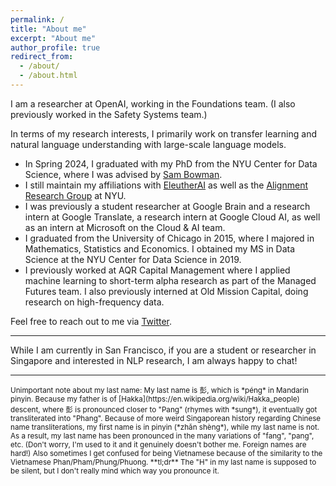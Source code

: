 ```yaml
---
permalink: /
title: "About me"
excerpt: "About me"
author_profile: true
redirect_from: 
  - /about/
  - /about.html
---
```

I am a researcher at OpenAI, working in the Foundations team. (I also previously worked in the Safety Systems team.)

In terms of my research interests, I primarily work on transfer learning and natural language understanding with large-scale language models.

- In Spring 2024, I graduated with my PhD from the NYU Center for Data Science, where I was advised by [Sam Bowman](https://www.nyu.edu/projects/bowman/).
- I still maintain my affiliations with [EleutherAI](eleuther.ai/) as well as the [Alignment Research Group](https://wp.nyu.edu/arg/) at NYU.
- I was previously a student researcher at Google Brain and a research intern at Google Translate, a research intern at Google Cloud AI, as well as an intern at Microsoft on the Cloud & AI team.
- I graduated from the University of Chicago in 2015, where I majored in Mathematics, Statistics and Economics. I obtained my MS in Data Science at the NYU Center for Data Science in 2019.
- I previously worked at AQR Capital Management where I applied machine learning to short-term alpha research as part of the Managed Futures team. I also previously interned at Old Mission Capital, doing research on high-frequency data.

Feel free to reach out to me via [Twitter](https://twitter.com/zhansheng).

<meta name="google-site-verification" content="uMe0DjLQIFfwu_0BJLcQbRorbxQwt482yek2g1vUTXk" />

<hr />

While I am currently in San Francisco, if you are a student or researcher in Singapore and interested in NLP research, I am always happy to chat! 

<hr />

<small>
Unimportant note about my last name: My last name is 彭, which is *péng* in Mandarin pinyin. Because my father is of [Hakka](https://en.wikipedia.org/wiki/Hakka_people) descent, where 彭 is pronounced closer to "Pang" (rhymes with *sung*), it eventually got transliterated into "Phang". Because of more weird Singaporean history regarding Chinese name transliterations, my first name is in pinyin (*zhǎn shèng*), while my last name is not.
</small>

<small>
As a result, my last name has been pronounced in the many variations of "fang", "pang", etc. (Don't worry, I'm used to it and it genuinely doesn't bother me. Foreign names are hard!) Also sometimes I get confused for being Vietnamese because of the similarity to the Vietnamese Phan/Pham/Phung/Phuong.
</small>

<small>
**tl;dr** The "H" in my last name is supposed to be silent, but I don't really mind which way you pronounce it. 
</small>